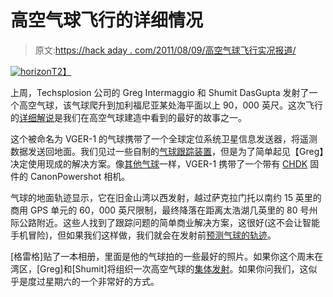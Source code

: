 # 高空气球飞行的详细情况

> 原文:[https://hack aday . com/2011/08/09/高空气球飞行实况报道/](https://hackaday.com/2011/08/09/play-by-play-of-a-high-altitude-balloon-flight/)

[![](../Images/78131943a5df585ce3362dec0c8b368f.png "horizon")T2】](http://hackaday.com/wp-content/uploads/2011/08/horizon.jpg)

上周，Techsplosion 公司的 Greg Intermaggio 和 Shumit DasGupta 发射了一个高空气球，该气球爬升到加利福尼亚某处海平面以上 90，000 英尺。这次飞行的[详细解说](http://intermaggio.wordpress.com/2011/08/08/vger-1/)是我们在高空气球建造中看到的最好的故事之一。

这个被命名为 VGER-1 的气球携带了一个全球定位系统卫星信息发送器，将遥测数据发送回地面。我们见过一些自制的[气球跟踪装置](http://hackaday.com/2011/04/20/trackuino-%E2%80%93-an-open-source-arduino-aprs-tracker/)，但是为了简单起见【Greg】决定使用现成的解决方案。像[其他气球](http://hackaday.com/2009/09/13/pictures-from-space-for-150/)一样，VGER-1 携带了一个带有 [CHDK](http://chdk.wikia.com/wiki/CHDK) 固件的 CanonPowershot 相机。

气球的地面轨迹显示，它在旧金山湾以西发射，越过萨克拉门托以南约 15 英里的商用 GPS 单元的 60，000 英尺限制，最终降落在距离太浩湖几英里的 80 号州际公路附近。这些人找到了跟踪问题的简单商业解决方案，这很好(这不会让智能手机冒险)，但如果我们这样做，我们就会在发射前[预测气球的轨迹](http://weather.uwyo.edu/polar/balloon_traj.html)。

[格雷格]贴了一本相册，里面是他的气球拍的一些最好的照片。如果你这个周末在湾区，[Greg]和[Shumit]将组织一次高空气球的[集体发射](http://www.techsplosion.org/techsplosion/?q=next-weekend-launch-your-very-own-near-space-craft-90000-feet)。如果你问我们，这似乎是度过星期六的一个非常好的方式。